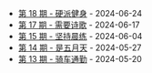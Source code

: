 * [第 18 期 - 硬派健身](https://thatdog.cn/posts/18-硬派健身) - 2024-06-24
* [第 17 期 - 需要诗歌](https://thatdog.cn/posts/17-需要诗歌) - 2024-06-17
* [第 15 期 - 坚持晨练](https://thatdog.cn/posts/15-坚持晨练) - 2024-06-04
* [第 14 期 - 是五月天](https://thatdog.cn/posts/14-是五月天) - 2024-05-27
* [第 13 期 - 骑车通勤](https://thatdog.cn/posts/13-骑车通勤) - 2024-05-20
